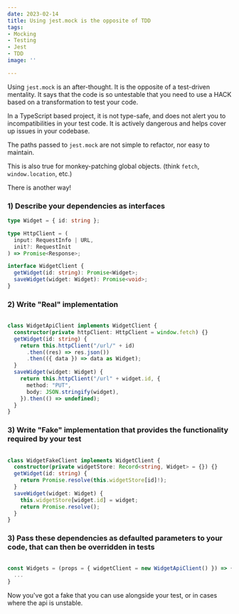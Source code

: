 ```yaml
---
date: 2023-02-14
title: Using jest.mock is the opposite of TDD
tags:
- Mocking
- Testing
- Jest
- TDD
image: ''

---
```

Using `jest.mock` is an after-thought. It is the opposite of a test-driven mentality. It says that the code is so untestable that you need to use a HACK based on a transformation to test your code.

In a TypeScript based project, it is not type-safe, and does not alert you to incompatibilities in your test code. It is actively dangerous and helps cover up issues in your codebase.

The paths passed to `jest.mock` are not simple to refactor, nor easy to maintain.

This is also true for monkey-patching global objects. (think `fetch`, `window.location`, etc.)

There is another way! 

### 1) Describe your dependencies as interfaces 

```typescript
type Widget = { id: string };

type HttpClient = (
  input: RequestInfo | URL,
  init?: RequestInit
) => Promise<Response>;

interface WidgetClient {
  getWidget(id: string): Promise<Widget>;
  saveWidget(widget: Widget): Promise<void>;
}
```

### 2) Write "Real" implementation

```typescript
    
class WidgetApiClient implements WidgetClient {
  constructor(private httpClient: HttpClient = window.fetch) {}
  getWidget(id: string) {
    return this.httpClient("/url/" + id)
      .then((res) => res.json())
      .then(({ data }) => data as Widget);
  }
  saveWidget(widget: Widget) {
    return this.httpClient("/url" + widget.id, {
      method: "PUT",
      body: JSON.stringify(widget),
    }).then(() => undefined);
  }
}
```

### 3) Write "Fake" implementation that provides the functionality required by your test

```typescript
    
class WidgetFakeClient implements WidgetClient {
  constructor(private widgetStore: Record<string, Widget> = {}) {}
  getWidget(id: string) {
    return Promise.resolve(this.widgetStore[id]!);
  }
  saveWidget(widget: Widget) {
    this.widgetStore[widget.id] = widget;
    return Promise.resolve();
  }
}
```
### 3) Pass these dependencies as defaulted parameters to your code, that can then be overridden in tests

```typescript
    
const Widgets = (props = { widgetClient = new WidgetApiClient() }) => {
  ...
}

```

Now you've got a fake that you can use alongside your test, or in cases where the api is unstable.